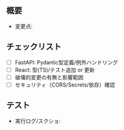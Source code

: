 ## 概要
- 変更点:

## チェックリスト
- [ ] FastAPI: Pydantic型定義/例外ハンドリング
- [ ] React: 型(TS)/テスト追加 or 更新
- [ ] 破壊的変更の有無と影響範囲
- [ ] セキュリティ（CORS/Secrets/依存）確認

## テスト
- 実行ログ/スクショ:
